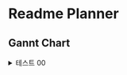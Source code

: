 # Readme Planner

## Gannt Chart

<details>
  <summary>테스트 00</summary>
  <a href="#"><img src="./.asset/1.svg" width="800px" height="400" alt="css-in-readme"></a>
</details>
